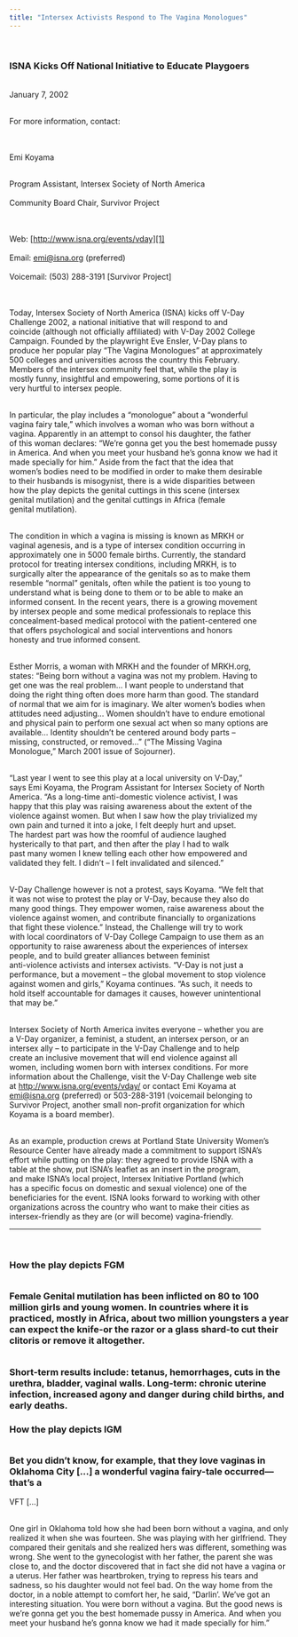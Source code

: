 ```yaml
---
title: "Intersex Activists Respond to The Vagina Monologues"
---
```


 <br>

### <span class="caps">ISNA</span> Kicks Off National Initiative to Educate Playgoers<br>

<br>January 7, 2002<br>

<br>For more information, contact:  
<br><p class=m2><br>Emi Koyama

  
<br>Program Assistant, Intersex Society of North America  
<br>Community Board Chair, Survivor Project  
<br></p><p class=m2><br>Web: [http://www.isna.org/events/vday][1]  
<br>Email: <emi@isna.org> (preferred)  
<br>Voicemail: (503) 288-3191 [Survivor Project]  
<br></p>

<br>Today, Intersex Society of North America (<span class="caps">ISNA</span>) kicks off V-Day <br>Challenge 2002, a national initiative that will respond to and <br>coincide (although not officially affiliated) with V-Day 2002 College <br>Campaign. Founded by the playwright Eve Ensler, V-Day plans to <br>produce her popular play &#8220;The Vagina Monologues&#8221; at approximately <br>500 colleges and universities across the country this February. <br>Members of the intersex community feel that, while the play is <br>mostly funny, insightful and empowering, some portions of it is <br>very hurtful to intersex people.<br>

<br>In particular, the play includes a &#8220;monologue&#8221; about a &#8220;wonderful <br>vagina fairy tale,&#8221; which involves a woman who was born without a <br>vagina. Apparently in an attempt to consol his daughter, the father <br>of this woman declares: &#8220;We&#8217;re gonna get you the best homemade pussy <br>in America. And when you meet your husband he&#8217;s gonna know we had it <br>made specially for him.&#8221; Aside from the fact that the idea that <br>women&#8217;s bodies need to be modified in order to make them desirable <br>to their husbands is misogynist, there is a wide disparities between <br>how the play depicts the genital cuttings in this scene (intersex <br>genital mutilation) and the genital cuttings in Africa (female <br>genital mutilation).<br>

<br>The condition in which a vagina is missing is known as <span class="caps">MRKH</span> or <br>vaginal agenesis, and is a type of intersex condition occurring in <br>approximately one in 5000 female births. Currently, the standard <br>protocol for treating intersex conditions, including <span class="caps">MRKH</span>, is to <br>surgically alter the appearance of the genitals so as to make them <br>resemble &#8220;normal&#8221; genitals, often while the patient is too young to <br>understand what is being done to them or to be able to make an <br>informed consent. In the recent years, there is a growing movement <br>by intersex people and some medical professionals to replace this <br>concealment-based medical protocol with the patient-centered one <br>that offers psychological and social interventions and honors <br>honesty and true informed consent.<br>

<br>Esther Morris, a woman with <span class="caps">MRKH</span> and the founder of <span class="caps">MRKH</span>.org, <br>states: &#8220;Being born without a vagina was not my problem. Having to <br>get one was the real problem&#8230; I want people to understand that <br>doing the right thing often does more harm than good. The standard <br>of normal that we aim for is imaginary. We alter women&#8217;s bodies when <br>attitudes need adjusting&#8230; Women shouldn&#8217;t have to endure emotional <br>and physical pain to perform one sexual act when so many options are <br>available&#8230; Identity shouldn&#8217;t be centered around body parts &#8211; <br>missing, constructed, or removed&#8230;&#8221; (&#8220;The Missing Vagina <br>Monologue,&#8221; March 2001 issue of Sojourner).<br>

<br>&#8220;Last year I went to see this play at a local university on V-Day,&#8221; <br>says Emi Koyama, the Program Assistant for Intersex Society of North <br>America. &#8220;As a long-time anti-domestic violence activist, I was <br>happy that this play was raising awareness about the extent of the <br>violence against women. But when I saw how the play trivialized my <br>own pain and turned it into a joke, I felt deeply hurt and upset. <br>The hardest part was how the roomful of audience laughed <br>hysterically to that part, and then after the play I had to walk <br>past many women I knew telling each other how empowered and <br>validated they felt. I didn&#8217;t &#8211; I felt invalidated and silenced.&#8221;<br>

<br>V-Day Challenge however is not a protest, says Koyama. &#8220;We felt that <br>it was not wise to protest the play or V-Day, because they also do <br>many good things. They empower women, raise awareness about the <br>violence against women, and contribute financially to organizations <br>that fight these violence.&#8221; Instead, the Challenge will try to work <br>with local coordinators of V-Day College Campaign to use them as an <br>opportunity to raise awareness about the experiences of intersex <br>people, and to build greater alliances between feminist <br>anti-violence activists and intersex activists. &#8220;V-Day is not just a <br>performance, but a movement &#8211; the global movement to stop violence <br>against women and girls,&#8221; Koyama continues. &#8220;As such, it needs to<br>hold itself accountable for damages it causes, however unintentional <br>that may be.&#8221;<br>

<br>Intersex Society of North America invites everyone &#8211; whether you are <br>a V-Day organizer, a feminist, a student, an intersex person, or an <br>intersex ally &#8211; to participate in the V-Day Challenge and to help <br>create an inclusive movement that will end violence against all <br>women, including women born with intersex conditions. For more <br>information about the Challenge, visit the V-Day Challenge web site <br>at <http://www.isna.org/events/vday/> or contact Emi Koyama at <br>emi@isna.org (preferred) or 503-288-3191 (voicemail belonging to <br>Survivor Project, another small non-profit organization for which <br>Koyama is a board member).<br>

<br>As an example, production crews at Portland State University Women&#8217;s <br>Resource Center have already made a commitment to support <span class="caps">ISNA</span>&#8217;s <br>effort while putting on the play: they agreed to provide <span class="caps">ISNA</span> with a <br>table at the show, put <span class="caps">ISNA</span>&#8217;s leaflet as an insert in the program, <br>and make <span class="caps">ISNA</span>&#8217;s local project, Intersex Initiative Portland (which <br>has a specific focus on domestic and sexual violence) one of the <br>beneficiaries for the event. <span class="caps">ISNA</span> looks forward to working with other <br>organizations across the country who want to make their cities as <br>intersex-friendly as they are (or will become) vagina-friendly. <br><hr size=1 noshade width=90%><br>

### How the play depicts <span class="caps">FGM</span><p class=m2><br>Female Genital mutilation has been inflicted on 80 to 100 million girls and young women. In countries where it is practiced, mostly in Africa, about two million youngsters a year can expect the knife-or the razor or a glass shard-to cut their clitoris or remove it altogether.<br></p><p class=m2><br>Short-term results include: tetanus, hemorrhages, cuts in the urethra, bladder, vaginal walls. Long-term: chronic uterine infection, increased agony and danger during child births, and early deaths.<br></p>

### How the play depicts <span class="caps">IGM</span><p class=m2><br>Bet you didn&#8217;t know, for example, that they love vaginas in Oklahoma City [&#8230;] a wonderful vagina fairy-tale occurred&#8212;that&#8217;s a 

<span class="caps">VFT</span> [&#8230;]<br></p><p class=m2><br>One girl in Oklahoma told how she had been born without a vagina, and only realized it when she was fourteen. She was playing with her girlfriend. They compared their genitals and she realized hers was different, something was wrong. She went to the gynecologist with her father, the parent she was close to, and the doctor discovered that in fact she did not have a vagina or a uterus. Her father was heartbroken, trying to repress his tears and sadness, so his daughter would not feel bad. On the way home from the doctor, in a noble attempt to comfort her, he said, &#8220;Darlin&#8217;. We&#8217;ve got an interesting situation. You were born without a vagina. But the good news is we&#8217;re gonna get you the best homemade pussy in America. And when you meet your husband he&#8217;s gonna know we had it made specially for him.&#8221; <br></p><br><br><br><br>

 [1]: /events/vday/index.html